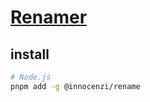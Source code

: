 # [Renamer](https://github.com/innocenzi/rename)

## install

```sh
# Node.js
pnpm add -g @innocenzi/rename
```
